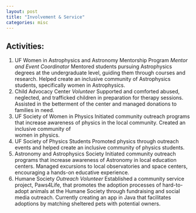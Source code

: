 ```yaml
---
layout: post
title: "Involvement & Service"
categories: misc
---
```


## Activities:
1. UF Women in Astrophysics and Astronomy Mentorship Program 
_Mentor and Event Coordinator_
      Mentored students pursuing Astrophysics degrees at the undergraduate level, guiding them through courses and research. Helped create 
      an inclusive community of Astrophysics students, specifically women in Astrophysics.
2. Child Advocacy Center 
_Volunteer_
      Supported and comforted abused, neglected, and trafficked children in preparation for therapy sessions. Assisted in the betterment of 
      the center and managed donations to families in need.
3. UF Society of Women in Physics
      Initiated community outreach programs that increase awareness of physics in the local community. Created an inclusive community of   
      women in physics.
4. UF Society of Physics Students 
      Promoted physics through outreach events and helped create an inclusive community of physics students.   
5. Astronomy and Astrophysics Society 
      Initiated community outreach programs that increase awareness of Astronomy in local education centers. Managed excursions to local 
      observatories and space centers, encouraging a hands-on educative experience.
6. Humane Society 
_Outreach Volunteer_
      Established a community service project, Paws4Life, that promotes the adoption processes of hard-to-adopt animals at the Humane 
      Society through fundraising and social media outreach. Currently creating an app in Java that facilitates adoptions by matching 
      sheltered pets with potential owners.

